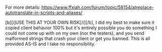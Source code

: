 For more details: https://www.ffxiah.com/forum/topic/58154/atreplace-autotranslate-in-scripts-and-aliases/

[b][i]USE THIS AT YOUR OWN RISK[/i][/b], I did my best to make sure it copied client behavior 100% but it's entirely possible you do something I could not come up with on my own (nor the testers), and you send malformed strings that crash your client or get you banned. This is all provided AS-IS and I take no responsibility.
